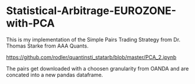 # Statistical-Arbitrage-EUROZONE-with-PCA

This is my implementation of the Simple Pairs Trading Strategy from Dr. Thomas Starke from AAA Quants.

https://github.com/rodler/quantinsti_statarb/blob/master/PCA_2.ipynb

The pairs get downloaded with a choosen granularity from OANDA and are concated into a new pandas dataframe.
